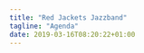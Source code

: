 ```yaml
---
title: "Red Jackets Jazzband"
tagline: "Agenda"
date: 2019-03-16T08:20:22+01:00
---
```

<script src="/script/render_agenda.js" type="text/javascript"></script>

<table id="upcomingShowTable">
<table id="pastShowTable">
</table> 


